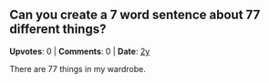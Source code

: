 ## Can you create a 7 word sentence about 77 different things?
    
**Upvotes**: 0 | **Comments**: 0 | **Date**: [2y](https://www.quora.com/Can-you-create-a-7-word-sentence-about-77-different-things/answer/Gary-Meaney)

There are 77 things in my wardrobe.

